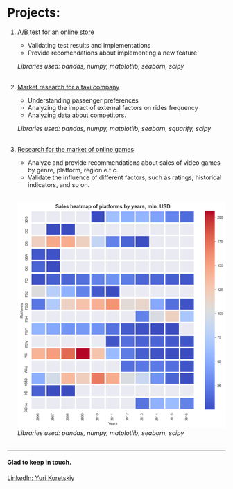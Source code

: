 # Projects:

1. [A/B test for an online store](https://github.com/yurikoretskiy/ab_test_online_shop)
    - Validating test results and implementations
    - Provide recomendations about implementing a new feature
    
    
    *Libraries used: pandas, numpy, matplotlib, seaborn, scipy*<br><br>
    
2. [Market research for a taxi company](https://github.com/yurikoretskiy/taxi_market_research)
    - Understanding passenger preferences 
    - Analyzing the impact of external factors on rides frequency
    - Analyzing data about competitors.
    
    *Libraries used: pandas, numpy, matplotlib, seaborn, squarify, scipy*<br><br>
    
3. [Research for the market of online games](https://github.com/yurikoretskiy/games_market_research)
    - Analyze and provide recommendations about sales of video games by genre, platform, region e.t.c.
    - Validate the influence of different factors, such as ratings, historical indicators, and so on.<br><br>
    
    ![Sales heatmap of platforms by years](https://github.com/yurikoretskiy/games_market_research/blob/main/Sales%20heatmap%20of%20platforms%20by%20years.png)<br>
    *Libraries used: pandas, numpy, matplotlib, seaborn, scipy*<br><br>

***
#### Glad to keep in touch.
[LinkedIn: Yuri Koretskiy](https://www.linkedin.com/in/yurikoretskiy/)

